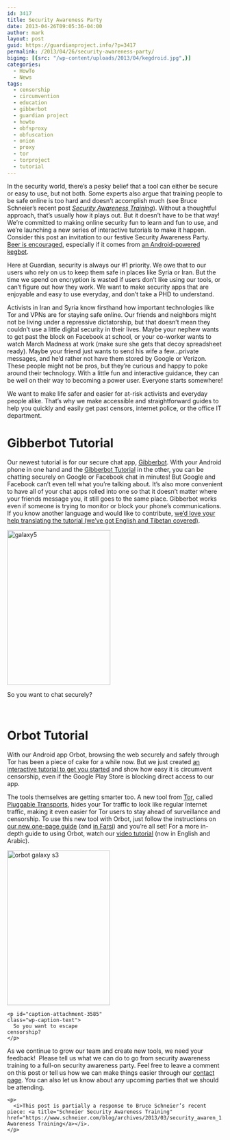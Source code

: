 ```yaml
---
id: 3417
title: Security Awareness Party
date: 2013-04-26T09:05:36-04:00
author: mark
layout: post
guid: https://guardianproject.info/?p=3417
permalink: /2013/04/26/security-awareness-party/
bigimg: [{src: "/wp-content/uploads/2013/04/kegdroid.jpg",}]
categories:
  - HowTo
  - News
tags:
  - censorship
  - circumvention
  - education
  - gibberbot
  - guardian project
  - howto
  - obfsproxy
  - obfuscation
  - onion
  - proxy
  - tor
  - torproject
  - tutorial
---
```

In the security world, there’s a pesky belief that a tool can either be secure or easy to use, but not both. Some experts also argue that training people to be safe online is too hard and doesn’t accomplish much (see Bruce Schneier’s recent post <a href="http://www.schneier.com/blog/archives/2013/03/security_awaren_1.html" target="_blank"><em>Security Awareness Training</em></a>). Without a thoughtful approach, that’s usually how it plays out. But it doesn’t have to be that way! We’re committed to making online security fun to learn and fun to use, and we’re launching a new series of interactive tutorials to make it happen. Consider this post an invitation to our festive Security Awareness Party. <a href="https://guardianproject.info/home/how-you-can-work-with-us/" target="_blank">Beer is encouraged</a>, especially if it comes from <a title="Android-powered beer kegerator" href="https://kegbot.org/" target="_blank">an Android-powered kegbot</a>.

Here at Guardian, security is always our #1 priority. We owe that to our users who rely on us to keep them safe in places like Syria or Iran. But the time we spend on encryption is wasted if users don’t like using our tools, or can’t figure out how they work. We want to make security apps that are enjoyable and easy to use everyday, and don’t take a PHD to understand.

Activists in Iran and Syria know firsthand how important technologies like Tor and VPNs are for staying safe online. Our friends and neighbors might not be living under a repressive dictatorship, but that doesn’t mean they couldn’t use a little digital security in their lives. Maybe your nephew wants to get past the block on Facebook at school, or your co-worker wants to watch March Madness at work (make sure she gets that decoy spreadsheet ready). Maybe your friend just wants to send his wife a few…private messages, and he’d rather not have them stored by Google or Verizon. These people might not be pros, but they’re curious and happy to poke around their technology. With a little fun and interactive guidance, they can be well on their way to becoming a power user. Everyone starts somewhere!

We want to make life safer and easier for at-risk activists and everyday people alike. That’s why we make accessible and straightforward guides to help you quickly and easily get past censors, internet police, or the office IT department.

# **Gibberbot Tutorial**

Our newest tutorial is for our secure chat app, <a href="https://play.google.com/store/apps/details?id=info.guardianproject.otr.app.im&feature=search_result" target="_blank">Gibberbot</a>. With your Android phone in one hand and the <a href="https://guardianproject.info/howto/chatsecurely/" target="_blank">Gibberbot Tutorial</a> in the other, you can be chatting securely on Google or Facebook chat in minutes! But Google and Facebook can’t even tell what you’re talking about. It’s also more convenient to have all of your chat apps rolled into one so that it doesn’t matter where your friends message you, it still goes to the same place. Gibberbot works even if someone is trying to monitor or block your phone’s communications. If you know another language and would like to contribute, <a title="Gibberbot Tutorial Transifex Translations" href="https://www.transifex.com/projects/p/gibberbot-tutorial/" target="_blank">we’d love your help translating the tutorial (we’ve got English and Tibetan covered)</a>.

<div id="attachment_3291" style="width: 251px" class="wp-caption aligncenter">
  <a href="https://guardianproject.info/howto/chatsecurely/" target="_blank"><img aria-describedby="caption-attachment-3291" class=" wp-image-3291" alt="galaxy5" src="https://guardianproject.info/wp-content/uploads/2013/02/galaxy5.png" width="241" height="361" /></a>
  
  <p id="caption-attachment-3291" class="wp-caption-text">
    So you want to chat securely?
  </p>
</div>

<p style="text-align: center;">
  <p>
     
  </p>
  
  <h1>
    <strong>Orbot Tutorial</strong>
  </h1>
  
  <p>
    With our Android app Orbot, browsing the web securely and safely through Tor has been a piece of cake for a while now. But we just created <a title="How to Orbot Tutorial" href="https://guardianproject.info/howto/browsefreely" target="_blank">an interactive tutorial to get you started</a> and show how easy it is circumvent censorship, even if the Google Play Store is blocking direct access to our app.
  </p>
  
  <p>
    The tools themselves are getting smarter too. A new tool from <a title="Tor Project" href="https://www.torproject.org/" target="_blank">Tor</a>, called <a title="Tor Project Obfsproxy" href="http://www.torproject.org/projects/obfsproxy.html.en" target="_blank">Pluggable Transports</a>, hides your Tor traffic to look like regular Internet traffic, making it even easier for Tor users to stay ahead of surveillance and censorship. To use this new tool with Orbot, just follow the instructions on <a href="https://guardianproject.info/wp-content/uploads/2013/04/How-to-browse-freely-on-your-phone-if-your-internet-is-blocked.pdf" target="_blank">our new one-page guide</a> (and <a title="How to browse freely on your phone if your internet is blocked - Farsi" href="https://guardianproject.info/wp-content/uploads/2013/04/How-to-browse-freely-on-your-phone-if-your-internet-is-blocked-Farsi.pdf" target="_blank">in Farsi</a>) and you’re all set! For a more in-depth guide to using Orbot, watch our <a href="https://www.youtube.com/watch?v=Dcf5sh99ze0">video tutorial</a> (now in English and Arabic).
  </p>
  
  <div id="attachment_3585" style="width: 250px" class="wp-caption aligncenter">
    <a href="https://guardianproject.info/howto/browsefreely" target="_blank"><img aria-describedby="caption-attachment-3585" class=" wp-image-3585" alt="orbot galaxy s3" src="https://guardianproject.info/wp-content/uploads/2013/04/galaxy15.png" width="240" height="361" srcset="https://guardianproject.info/wp-content/uploads/2013/04/galaxy15.png 400w, https://guardianproject.info/wp-content/uploads/2013/04/galaxy15-199x300.png 199w" sizes="(max-width: 240px) 100vw, 240px" /></a>
    
    <p id="caption-attachment-3585" class="wp-caption-text">
      So you want to escape censorship?
    </p>
  </div>
  
  <p style="text-align: center;">
    <p>
      As we continue to grow our team and create new tools, we need your feedback!  Please tell us what we can do to go from security awareness training to a full-on security awareness party. Feel free to leave a comment on this post or tell us how we can make things easier through our <a href="https://guardianproject.info/contact/">contact page</a>. You can also let us know about any upcoming parties that we should be attending.
    </p>
    
    <p>
      <i>This post is partially a response to Bruce Schneier’s recent piece: <a title="Schneier Security Awareness Training" href="https://www.schneier.com/blog/archives/2013/03/security_awaren_1.html">Security Awareness Training</a></i>.
    </p>